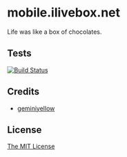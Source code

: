 # mobile.ilivebox.net
Life was like a box of chocolates. 

## Tests

[![Build Status](https://travis-ci.org/geminiyellow/mobile.ilivebox.net.svg)](https://travis-ci.org/geminiyellow/mobile.ilivebox.net)

## Credits

  - [geminiyellow](https://github.com/geminiyellow)

## License

[The MIT License](http://opensource.org/licenses/MIT)
